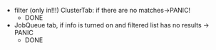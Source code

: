 * filter (only in!!!) ClusterTab: if there are no matches->PANIC!
  * DONE
* JobQueue tab, if info is turned on and filtered list has no results -> PANIC
  * DONE
